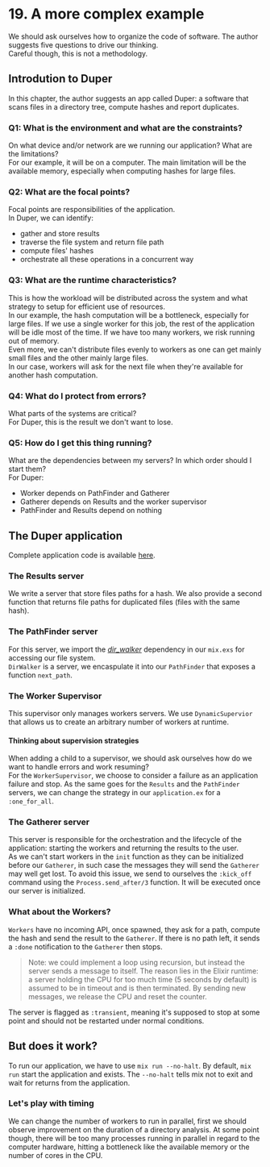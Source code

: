 # 19. A more complex example

We should ask ourselves how to organize the code of software. The author suggests five questions to drive our thinking.  
Careful though, this is not a methodology.

## Introdution to Duper

In this chapter, the author suggests an app called Duper: a software that scans files in a directory tree, compute hashes and report duplicates.  

### Q1: What is the environment and what are the constraints?  

On what device and/or network are we running our application? What are the limitations?  
For our example, it will be on a computer. The main limitation will be the available memory, especially when computing hashes for large files.

### Q2: What are the focal points?

Focal points are responsibilities of the application.  
In Duper, we can identify:  

- gather and store results
- traverse the file system and return file path
- compute files' hashes
- orchestrate all these operations in a concurrent way

### Q3: What are the runtime characteristics?

This is how the workload will be distributed across the system and what strategy to setup for efficient use of resources.  
In our example, the hash computation will be a bottleneck, especially for large files. If we use a single worker for this job, the rest of the application will be idle most of the time. If we have too many workers, we risk running out of memory.  
Even more, we can't distribute files evenly to workers as one can get mainly small files and the other mainly large files.  
In our case, workers will ask for the next file when they're available for another hash computation.  

### Q4: What do I protect from errors?

What parts of the systems are critical?  
For Duper, this is the result we don't want to lose.  

### Q5: How do I get this thing running?

What are the dependencies between my servers? In which order should I start them?  
For Duper:  

- Worker depends on PathFinder and Gatherer
- Gatherer depends on Results and the worker supervisor
- PathFinder and Results depend on nothing

## The Duper application

Complete application code is available [here](./duper/).  

### The Results server

We write a server that store files paths for a hash. We also provide a second function that returns file paths for duplicated files (files with the same hash).  

### The PathFinder server

For this server, we import the [*dir_walker*](https://hexdocs.pm/dir_walker/api-reference.html) dependency in our `mix.exs` for accessing our file system.  
`DirWalker` is a server, we encaspulate it into our `PathFinder` that exposes a function `next_path`.  

### The Worker Supervisor

This supervisor only manages workers servers. We use `DynamicSupervior` that allows us to create an arbitrary number of workers at runtime.  

#### Thinking about supervision strategies

When adding a child to a supervisor, we should ask ourselves how do we want to handle errors and work resuming?  
For the `WorkerSupervisor`, we choose to consider a failure as an application failure and stop. As the same goes for the `Results` and the `PathFinder` servers, we can change the strategy in our `application.ex` for a `:one_for_all`.  

### The Gatherer server

This server is responsible for the orchestration and the lifecycle of the application: starting the workers and returning the results to the user.  
As we can't start workers in the `init` function as they can be initialized before our `Gatherer`, in such case the messages they will send the `Gatherer` may well get lost. To avoid this issue, we send to ourselves the `:kick_off` command using the `Process.send_after/3` function. It will be executed once our server is initialized.  

### What about the Workers?

`Workers` have no incoming API, once spawned, they ask for a path, compute the hash and send the result to the `Gatherer`. If there is no path left, it sends a `:done` notification to the `Gatherer` then stops.  

> Note: we could implement a loop using recursion, but instead the server sends a message to itself. The reason lies in the Elixir runtime: a server holding the CPU for too much time (5 seconds by default) is assumed to be in timeout and is then terminated. By sending new messages, we release the CPU and reset the counter.

The server is flagged as `:transient`, meaning it's supposed to stop at some point and should not be restarted under normal conditions.

## But does it work?

To run our application, we have to use `mix run --no-halt`. By default, `mix run` start the application and exists. The `--no-halt` tells mix not to exit and wait for returns from the application.  

### Let's play with timing

We can change the number of workers to run in parallel, first we should observe improvement on the duration of a directory analysis. At some point though, there will be too many processes running in parallel in regard to the computer hardware, hitting a bottleneck like the available memory or the number of cores in the CPU.  
